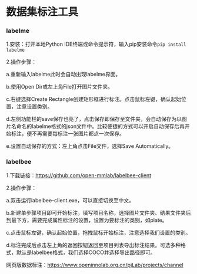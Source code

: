 # 数据集标注工具

### labelme

1.安装：打开本地Python IDE终端或命令提示符，输入pip安装命令`pip install labelme`

2.操作步骤：

a.重新输入labelme此时会自动出现labelme界面。

b.使用Open Dir或左上角File打开图片文件夹。

c.右键选择Create Rectangle创建矩形框进行标注。点击鼠标左键，确认起始位置，注意设置类别。

d.左侧功能栏的save保存也亮了，点击保存即保存至文件夹，会自动保存为以图片名命名的labelme格式的json文件中。比较便捷的方式可以开启自动保存后再开始标注，便不再需要每标注一张图片都点一次保存。

e.设置自动保存的方式：左上角点击File文件，选择Save Automatically。

### labelbee

1.下载链接：https://github.com/open-mmlab/labelbee-client

2.操作步骤：

a.双击运行labelbee-client.exe，可以直接切换至中文。

b.新建单步骤项目即可开始标注，填写项目名称，选择图片文件夹、结果文件夹后到最下方，需要完成属性标注的设置，设置为要标注的类别，如plate。

c.点击鼠标左键，确认起始位置，拖拽鼠标开始标注，注意选择我们设置的类别。

d.标注完成后点击左上角的返回按钮返回至项目列表导出标注结果。可选多种格式，默认是labelbee格式，我们选择COCO并选择导出路径即可。

网页版数据标注：https://www.openinnolab.org.cn/pjLab/projects/channel
